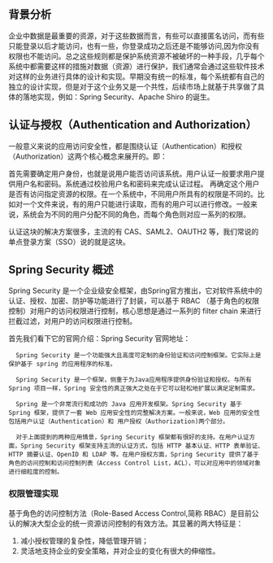 ## 背景分析

企业中数据是最重要的资源，对于这些数据而言，有些可以直接匿名访问，而有些只能登录以后才能访问，也有一些，你登录成功之后还是不能够访问,因为你没有权限也不能访问。总之这些规则都是保护系统资源不被破坏的一种手段，几乎每个系统中都需要这样的措施对数据（资源）进行保护，我们通常会通过这些软件技术对这样的业务进行具体的设计和实现。早期没有统一的标准，每个系统都有自己的独立的设计实现，但是对于这个业务又是一个共性，后续市场上就基于共享做了具体的落地实现，例如：Spring
Security、Apache Shiro 的诞生。

## 认证与授权（Authentication and Authorization）

一般意义来说的应用访问安全性，都是围绕认证（Authentication）和授权（Authorization）这两个核心概念来展开的。即：

首先需要确定用户身份，也就是说用户能否访问该系统。用户认证一般要求用户提供用户名和密码。系统通过校验用户名和密码来完成认证过程。
再确定这个用户是否有访问指定资源的权限。在一个系统中，不同用户所具有的权限是不同的。比如对一个文件来说，有的用户只能进行读取，而有的用户可以进行修改。一般来说，系统会为不同的用户分配不同的角色，而每个角色则对应一系列的权限。

认证这块的解决方案很多，主流的有 CAS、SAML2、OAUTH2 等，我们常说的单点登录方案（SSO）说的就是这块。

## Spring Security 概述

Spring Security 是一个企业级安全框架，由Spring官方推出，它对软件系统中的认证、授权、加密、防护等功能进行了封装，可以基于 RBAC （基于角色的权限控制）对用户的访问权限进行控制，核心思想是通过一系列的 filter
chain 来进行拦截过滤，对用户的访问权限进行控制。

首先我们看下它的官网介绍：Spring Security 官网地址：

      Spring Security 是一个功能强大且高度可定制的身份验证和访问控制框架。它实际上是保护基于 spring 的应用程序的标准。

      Spring Security 是一个框架，侧重于为Java应用程序提供身份验证和授权。与所有 Spring 项目一样，Spring 安全性的真正强大之处在于它可以轻松地扩展以满足定制需求。
     
      Spring 是一个非常流行和成功的 Java 应用开发框架。Spring Security 基于 Spring 框架，提供了一套 Web 应用安全性的完整解决方案。一般来说，Web 应用的安全性包括用户认证（Authentication）和 用户授权（Authorization)两个部分。
      
      对于上面提到的两种应用情景，Spring Security 框架都有很好的支持。在用户认证方面，Spring Security 框架支持主流的认证方式，包括 HTTP 基本认证、HTTP 表单验证、HTTP 摘要认证、OpenID 和 LDAP 等。在用户授权方面，Spring Security 提供了基于角色的访问控制和访问控制列表（Access Control List，ACL），可以对应用中的领域对象进行细粒度的控制。

### 权限管理实现

基于角色的访问控制方法（Role-Based Access Control,简称 RBAC）是目前公认的解决大型企业的统一资源访问控制的有效方法。其显著的两大特征是：

1. 减小授权管理的复杂性，降低管理开销；
2. 灵活地支持企业的安全策略，并对企业的变化有很大的伸缩性。